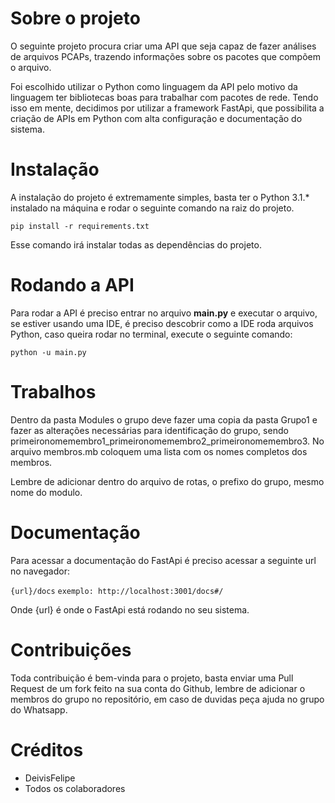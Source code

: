 # Sobre o projeto

O seguinte projeto procura criar uma API que seja capaz de fazer análises de arquivos PCAPs, trazendo informações sobre os pacotes que compõem o arquivo.

Foi escolhido utilizar o Python como linguagem da API pelo motivo da linguagem ter bibliotecas boas para trabalhar com pacotes de rede. Tendo isso em mente, decidimos por utilizar a framework FastApi, que possibilita a criação de APIs em Python com alta configuração e documentação do sistema.

# Instalação

A instalação do projeto é extremamente simples, basta ter o Python 3.1.\* instalado na máquina e rodar o seguinte comando na raiz do projeto.

`pip install -r requirements.txt`

Esse comando irá instalar todas as dependências do projeto.

# Rodando a API

Para rodar a API é preciso entrar no arquivo **main.py** e executar o arquivo,
se estiver usando uma IDE, é preciso descobrir como a IDE roda arquivos Python,
caso queira rodar no terminal, execute o seguinte comando:

`python -u main.py`

# Trabalhos

Dentro da pasta Modules o grupo deve fazer uma copia da pasta Grupo1 e fazer as alterações necessárias para identificação do grupo, sendo primeironomemembro1_primeironomemembro2_primeironomemembro3. No arquivo membros.mb coloquem uma lista com os nomes completos dos membros.

Lembre de adicionar dentro do arquivo de rotas, o prefixo do grupo, mesmo nome do modulo.

# Documentação

Para acessar a documentação do FastApi é preciso acessar a seguinte url no navegador:

`{url}/docs`
`exemplo: http://localhost:3001/docs#/`

Onde {url} é onde o FastApi está rodando no seu sistema.

# Contribuições

Toda contribuição é bem-vinda para o projeto, basta enviar uma Pull Request de um fork feito na sua conta do Github, lembre de adicionar o membros do grupo no repositório, em caso de duvidas peça ajuda no grupo do Whatsapp.

# Créditos

- DeivisFelipe
- Todos os colaboradores

